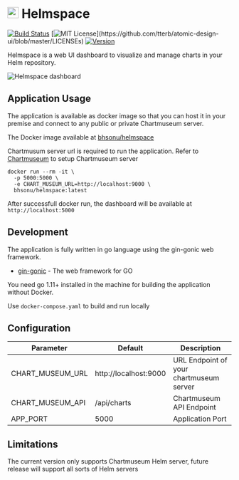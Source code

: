 # <img src="./static/img/icons/apple-touch-icon.png" height="25" width="25"> Helmspace
[![Build Status](https://dev.azure.com/sonujse/Helmspace/_apis/build/status/helmspace?branchName=master)](https://dev.azure.com/sonujse/Helmspace/_build/latest?definitionId=1&branchName=master)
[![MIT License](https://img.shields.io/apm/l/atomic-design-ui.svg?)](https://github.com/tterb/atomic-design-ui/blob/master/LICENSEs)
[![Version](https://badge.fury.io/gh/tterb%2FHyde.svg)](https://badge.fury.io/gh/tterb%2FHyde)

Helmspace is a web UI dashboard to visualize and manage charts in your Helm repository. 

![Helmspace dashboard](./docs/dashboard-v1.PNG)

## Application Usage

The application is available as docker image so that you can host it in your premise and connect to any public or private Chartmuseum server.

The Docker image available at [bhsonu/helmspace](https://hub.docker.com/r/bhsonu/helmspace)

Chartmusum server url is required to run the application. Refer to [Chartmuseum](https://github.com/helm/chartmuseum) to setup Chartmuseum server

```
docker run --rm -it \
  -p 5000:5000 \
  -e CHART_MUSEUM_URL=http://localhost:9000 \
  bhsonu/helmspace:latest
```
After successfull docker run, the dashboard will be available at `http://localhost:5000`  

## Development

The application is fully written in go language using the gin-gonic web framework.

* [gin-gonic](https://gin-gonic.com/) - The web framework for GO

You need go 1.11+ installed in the machine for building the application without Docker. 

Use `docker-compose.yaml` to build and run locally

## Configuration

| Parameter          | Default                  | Description          |
| ------------------ | ------------------------ | ---------------------|
|CHART_MUSEUM_URL    | http://localhost:9000    |  URL Endpoint of your chartmuseum server |
|CHART_MUSEUM_API    | /api/charts              |  Chartmuseum API Endpoint                |
|APP_PORT            | 5000                     |  Application Port                        |

## Limitations
The current version only supports Chartmuseum Helm server, future release will support all sorts of Helm servers
